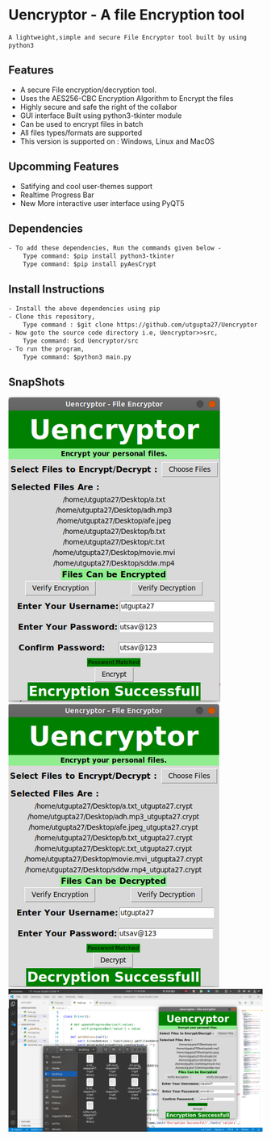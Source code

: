 # Uencryptor - A file Encryption tool
    A lightweight,simple and secure File Encryptor tool built by using python3

## Features
- A secure File encryption/decryption tool.
- Uses the AES256-CBC Encryption Algorithm to Encrypt the files
- Highly secure and safe the right of the collabor
- GUI interface Built using python3-tkinter module
- Can be used to encrypt files in batch 
- All files types/formats are supported
- This version is supported on : Windows, Linux and MacOS

## Upcomming Features
- Satifying and cool user-themes support
- Realtime Progress Bar
- New More interactive user interface using PyQT5
    
## Dependencies
    - To add these dependencies, Run the commands given below -
        Type command: $pip install python3-tkinter
        Type command: $pip install pyAesCrypt
    
## Install Instructions 
    - Install the above dependencies using pip
    - Clone this repository,
        Type command : $git clone https://github.com/utgupta27/Uencryptor
    - Now goto the source code directory i.e, Uencryptor>>src, 
        Type command: $cd Uencryptor/src
    - To run the program, 
        Type command: $python3 main.py

## SnapShots
![alt text](https://github.com/utgupta27/Uencryptor/blob/master/images/Screenshot%20from%202021-02-07%2023-40-13.png)
![alt text](https://github.com/utgupta27/Uencryptor/blob/master/images/Screenshot%20from%202021-02-07%2023-41-56.png)
![alt text](https://github.com/utgupta27/Uencryptor/blob/master/images/Screenshot%20from%202021-02-07%2023-43-56.png)
